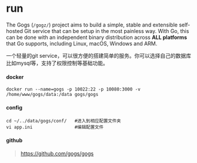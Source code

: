 # run 

The Gogs (`/gɑgz/`) project aims to build a simple, stable and extensible self-hosted Git service that can be setup in the most painless way. With Go, this can be done with an independent binary distribution across **ALL platforms** that Go supports, including Linux, macOS, Windows and ARM.



一个轻量的git service，可以很方便的搭建简单的服务。你可以选择自己的数据库比如mysql等，支持了权限控制等基础功能。

#### docker 

```shell
docker run --name=gogs -p 10022:22 -p 10080:3000 -v /home/www/gogs/data:/data gogs/gogs
```

#### config

```shell
cd ~/../data/gogs/conf/   #进入到相应配置文件夹
vi app.ini                #编辑配置文件
```

#### github 

> https://github.com/gogs/gogs

